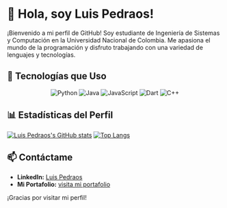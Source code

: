 <!--
**lpedraoss/lpedraoss** is a ✨ _special_ ✨ repository because its `README.md` (this file) appears on your GitHub profile.

Here are some ideas to get you started:

- 🔭 I’m currently working on ...
- 🌱 I’m currently learning ...
- 👯 I’m looking to collaborate on ...
- 🤔 I’m looking for help with ...
- 💬 Ask me about ...
- 📫 How to reach me: ...
- 😄 Pronouns: ...
- ⚡ Fun fact: ...
-->
# 👋 Hola, soy Luis Pedraos!

¡Bienvenido a mi perfil de GitHub! Soy estudiante de Ingeniería de Sistemas y Computación en la Universidad Nacional de Colombia. Me apasiona el mundo de la programación y disfruto trabajando con una variedad de lenguajes y tecnologías.


## 🚀 Tecnologías que Uso

<p align="center">
  <img src="https://img.shields.io/badge/Python-3776AB?style=flat&logo=python&logoColor=white" alt="Python">
  <img src="https://img.shields.io/badge/Java-007396?style=flat&logo=java&logoColor=white" alt="Java">
  <img src="https://img.shields.io/badge/JavaScript-F7DF1E?style=flat&logo=javascript&logoColor=black" alt="JavaScript">
  <img src="https://img.shields.io/badge/Dart-0175C2?style=flat&logo=dart&logoColor=white" alt="Dart">
  <img src="https://img.shields.io/badge/C++-00599C?style=flat&logo=c%2b%2b&logoColor=white" alt="C++">
</p>

## 📊 Estadísticas del Perfil

[![Luis Pedraos's GitHub stats](https://github-readme-stats.vercel.app/api?username=lpedraoss&show_icons=true&theme=radical)](https://github.com/lpedraoss)
[![Top Langs](https://github-readme-stats.vercel.app/api/top-langs/?username=lpedraoss&layout=compact&theme=radical)](https://github.com/lpedraoss)

## 📫 Contáctame

- **LinkedIn:** [Luis Pedraos](https://www.linkedin.com/in/alfonso-dev/)
- **Mi Portafolio:**  [visita mi portafolio](https://alfonso-dev.onrender.com)

¡Gracias por visitar mi perfil!
